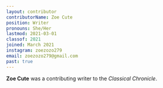 ```yaml
---
layout: contributor
contributorName: Zoe Cute
position: Writer
pronouns: She/Her
lastmod: 2021-03-01
classof: 2021
joined: March 2021
instagram: zoezozo279
email: zoezozo279@gmail.com
past: true
---
```

**Zoe Cute** was a contributing writer to the *Classical Chronicle*.

